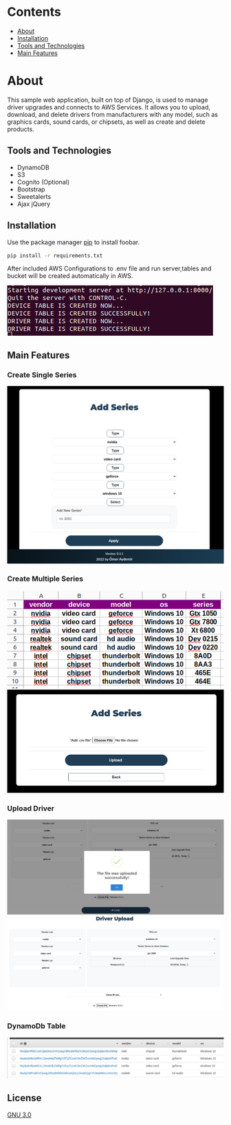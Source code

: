 # Contents
* [About](#about)
* [Installation](#installation)
* [Tools and Technologies](#tools-and-technologies)
* [Main Features](#main-features)


# About

This sample web application, built on top of Django, is used to manage driver upgrades and connects to AWS Services. 
It allows you to upload, download, and delete drivers from manufacturers with any model, such as graphics cards, sound cards, or chipsets, as well as create and delete products.

## Tools and Technologies

* DynamoDB
* S3
* Cognito (Optional)
* Bootstrap
* Sweetalerts
* Ajax jQuery

## Installation

Use the package manager [pip](https://pip.pypa.io/en/stable/) to install foobar.

```bash
pip install -r requirements.txt
```

After included AWS Configurations to .env file and run server,tables and bucket will be created automatically in AWS.

![Start Server](./static_folder/gitImages/startserver.png)


## Main Features

### Create Single Series
![Create Single Series](./static_folder/gitImages/addseries.png)
### Create Multiple Series
![Create Csv](./static_folder/gitImages/multiplecsv.png)
![Create Multiple Series](./static_folder/gitImages/addmultiseries.png)

### Upload Driver
![Upload Driver](./static_folder/gitImages/fileuploadalert.png)
![Upload Driver](./static_folder/gitImages/fileuploadlast.png)

### DynamoDb Table
![Dynamo Db](./static_folder/gitImages/dynamodb.png)

## License
[GNU 3.0](https://github.com/omeraydemirr/driver-upgrade/blob/20574bfa70063ccf53e5fbc0084075671875a390/LICENSE)

